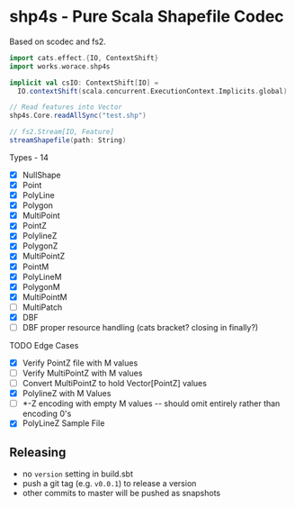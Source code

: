 # shp4s - Pure Scala Shapefile Codec

Based on scodec and fs2.

```scala
import cats.effect.{IO, ContextShift}
import works.worace.shp4s

implicit val csIO: ContextShift[IO] =
  IO.contextShift(scala.concurrent.ExecutionContext.Implicits.global)

// Read features into Vector
shp4s.Core.readAllSync("test.shp")

// fs2.Stream[IO, Feature]
streamShapefile(path: String)
```

Types - 14
* [X] NullShape
* [X] Point
* [X] PolyLine
* [X] Polygon
* [X] MultiPoint
* [X] PointZ
* [x] PolylineZ
* [x] PolygonZ
* [X] MultiPointZ
* [x] PointM
* [x] PolyLineM
* [x] PolygonM
* [x] MultiPointM
* [ ] MultiPatch
* [X] DBF
* [ ] DBF proper resource handling (cats bracket? closing in finally?)

TODO Edge Cases
* [x] Verify PointZ file with M values
* [ ] Verify MultiPointZ with M values
* [ ] Convert MultiPointZ to hold Vector[PointZ] values
* [x] PolylineZ with M Values
* [ ] *-Z encoding with empty M values -- should omit entirely rather than encoding 0's
* [x] PolyLineZ Sample File

## Releasing

* no `version` setting in build.sbt
* push a git tag (e.g. `v0.0.1`) to release a version
* other commits to master will be pushed as snapshots
